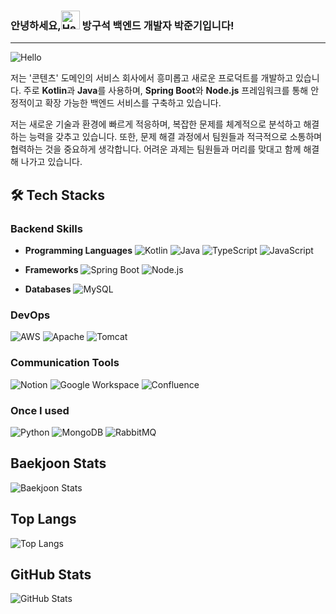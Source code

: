 ### 안녕하세요,<img src="https://camo.githubusercontent.com/0c732027af8a28d138e3698181f7be7c9b97d443b4beb9c7ce8ec4cffc6b4767/68747470733a2f2f6d656469612e67697068792e636f6d2f6d656469612f6876524a434c467a6361737252346961377a2f67697068792e676966" alt="Hello" width="30"/> 방구석 백엔드 개발자 박준기입니다!
---

![Hello](https://media.giphy.com/media/3o6Zt8zb1tz3YgFyUE/giphy.gif)

저는 '콘텐츠' 도메인의 서비스 회사에서 흥미롭고 새로운 프로덕트를 개발하고 있습니다. 주로 **Kotlin**과 **Java**를 사용하며, **Spring Boot**와 **Node.js** 프레임워크를 통해 안정적이고 확장 가능한 백엔드 서비스를 구축하고 있습니다.

저는 새로운 기술과 환경에 빠르게 적응하며, 복잡한 문제를 체계적으로 분석하고 해결하는 능력을 갖추고 있습니다. 또한, 문제 해결 과정에서 팀원들과 적극적으로 소통하며 협력하는 것을 중요하게 생각합니다. 어려운 과제는 팀원들과 머리를 맞대고 함께 해결해 나가고 있습니다.

## 🛠 Tech Stacks

### Backend Skills
- **Programming Languages**
  ![Kotlin](https://img.shields.io/badge/Kotlin-0095D5?style=flat-square&logo=kotlin&logoColor=white)
  ![Java](https://img.shields.io/badge/Java-007396?style=flat-square&logo=openjdk&logoColor=white)
  ![TypeScript](https://img.shields.io/badge/TypeScript-007ACC?style=flat-square&logo=typescript&logoColor=white)
  ![JavaScript](https://img.shields.io/badge/JavaScript-F7DF1E?style=flat-square&logo=javascript&logoColor=black)
  
- **Frameworks**
  ![Spring Boot](https://img.shields.io/badge/Spring%20Boot-6DB33F?style=flat-square&logo=spring-boot&logoColor=white)
  ![Node.js](https://img.shields.io/badge/Node.js-339933?style=flat-square&logo=node.js&logoColor=white)

- **Databases**
  ![MySQL](https://img.shields.io/badge/MySQL-4479A1?style=flat-square&logo=mysql&logoColor=white)

### DevOps
![AWS](https://img.shields.io/badge/AWS-232F3E?style=flat-square&logo=amazon-aws&logoColor=white)
![Apache](https://img.shields.io/badge/Apache-D22128?style=flat-square&logo=apache&logoColor=white)
![Tomcat](https://img.shields.io/badge/Tomcat-F8DC75?style=flat-square&logo=apache-tomcat&logoColor=black)

### Communication Tools
![Notion](https://img.shields.io/badge/Notion-000000?style=flat-square&logo=notion&logoColor=white)
![Google Workspace](https://img.shields.io/badge/Google%20Workspace-4285F4?style=flat-square&logo=google&logoColor=white)
![Confluence](https://img.shields.io/badge/Confluence-172B4D?style=flat-square&logo=confluence&logoColor=white)

### Once I used 
![Python](https://img.shields.io/badge/Python-3776AB?style=flat-square&logo=python&logoColor=white)
![MongoDB](https://img.shields.io/badge/MongoDB-47A248?style=for-the-badge&logo=mongodb&logoColor=white)
![RabbitMQ](https://img.shields.io/badge/RabbitMQ-FF6600?style=for-the-badge&logo=rabbitmq&logoColor=white)

## Baekjoon Stats
![Baekjoon Stats](http://mazassumnida.wtf/api/v2/generate_badge?boj=qmqqqqm)

## Top Langs
![Top Langs](https://github-readme-stats.vercel.app/api/top-langs/?username=jungi-park&layout=compact&hide=python,html)

## GitHub Stats
![GitHub Stats](https://github-readme-streak-stats.herokuapp.com/?user=jungi-park&hide_border=true&theme=react)


